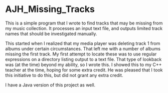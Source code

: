 # AJH_Missing_Tracks
This is a simple program that I wrote to find tracks that may be missing from my music collection.  It processes an input text file, and outputs limited track names that should be investigated manually.

This started when I realized that my media player was deleting track 1 from albums under certain circumstances.  That left me with a number of albums missing the first track.  My first attempt to locate these was to use regular expressions on a directory listing output to a text file.  That type of lookback was (at the time) beyond my ability, so I wrote this.  I showed this to my C++ teacher at the time, hoping for some extra credit.  He was pleased that I took this initiative to do this, but did not grant any extra credit.

I have a Java version of this project as well.
